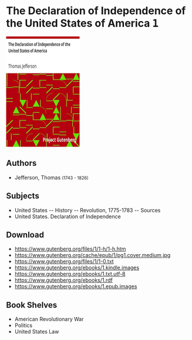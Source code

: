 # The Declaration of Independence of the United States of America <kbd>1</kbd>

![](./cover.medium.jpg "")

## Authors


 - Jefferson, Thomas <small>(1743 - 1826)</small>

## Subjects


 - United States -- History -- Revolution, 1775-1783 -- Sources
 - United States. Declaration of Independence

## Download


 - https://www.gutenberg.org/files/1/1-h/1-h.htm
 - https://www.gutenberg.org/cache/epub/1/pg1.cover.medium.jpg
 - https://www.gutenberg.org/files/1/1-0.txt
 - https://www.gutenberg.org/ebooks/1.kindle.images
 - https://www.gutenberg.org/ebooks/1.txt.utf-8
 - https://www.gutenberg.org/ebooks/1.rdf
 - https://www.gutenberg.org/ebooks/1.epub.images

## Book Shelves


 - American Revolutionary War
 - Politics
 - United States Law
